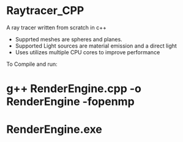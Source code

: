# Raytracer_CPP
A ray tracer written from scratch in c++

- Supprted meshes are spheres and planes.
- Supported Light sources are material emission and a direct light
- Uses utilizes multiple CPU cores to improve performance

To Compile and run:
# g++ RenderEngine.cpp -o RenderEngine -fopenmp
# RenderEngine.exe


